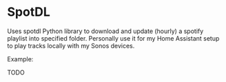 # SpotDL
Uses spotdl Python library to download and update (hourly) a spotify playlist into specified folder. Personally use it for my Home Assistant setup to play tracks locally with my Sonos devices.

Example:

TODO
